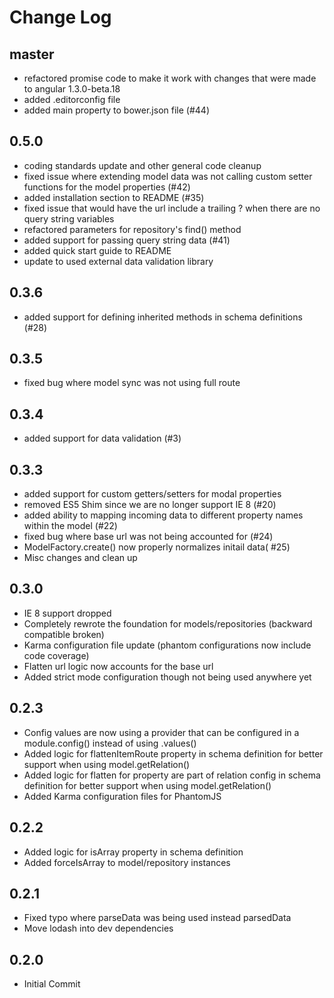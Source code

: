 # Change Log

## master

- refactored promise code to make it work with changes that were made to angular 1.3.0-beta.18
- added .editorconfig file
- added main property to bower.json file (#44)

## 0.5.0

- coding standards update and other general code cleanup
- fixed issue where extending model data was not calling custom setter functions for the model properties (#42)
- added installation section to README (#35)
- fixed issue that would have the url include a trailing ? when there are no query string variables
- refactored parameters for repository's find() method
- added support for passing query string data (#41)
- added quick start guide to README
- update to used external data validation library

## 0.3.6
- added support for defining inherited methods in schema definitions (#28)

## 0.3.5
- fixed bug where model sync was not using full route

## 0.3.4
- added support for data validation (#3)

## 0.3.3
- added support for custom getters/setters for modal properties
- removed ES5 Shim since we are no longer support IE 8 (#20)
- added ability to mapping incoming data to different property names within the model (#22)
- fixed bug where base url was not being accounted for (#24)
- ModelFactory.create() now properly normalizes initail data( #25)
- Misc changes and clean up

## 0.3.0

- IE 8 support dropped
- Completely rewrote the foundation for models/repositories (backward compatible broken)
- Karma configuration file update (phantom configurations now include code coverage)
- Flatten url logic now accounts for the base url
- Added strict mode configuration though not being used anywhere yet

## 0.2.3

- Config values are now using a provider that can be configured in a module.config() instead of using .values()
- Added logic for flattenItemRoute property in schema definition for better support when using model.getRelation()
- Added logic for flatten for property are part of relation config in schema definition for better support when using model.getRelation()
- Added Karma configuration files for PhantomJS

## 0.2.2

- Added logic for isArray property in schema definition
- Added forceIsArray to model/repository instances

## 0.2.1

- Fixed typo where parseData was being used instead parsedData
- Move lodash into dev dependencies

## 0.2.0

- Initial Commit
